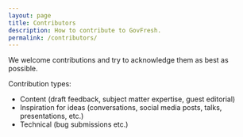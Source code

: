 ```yaml
---
layout: page
title: Contributors
description: How to contribute to GovFresh.
permalink: /contributors/
---
```


We welcome contributions and try to acknowledge them as best as possible.

Contribution types:

- Content (draft feedback, subject matter expertise, guest editorial)
- Inspiration for ideas (conversations, social media posts, talks, presentations, etc.)
- Technical (bug submissions etc.)